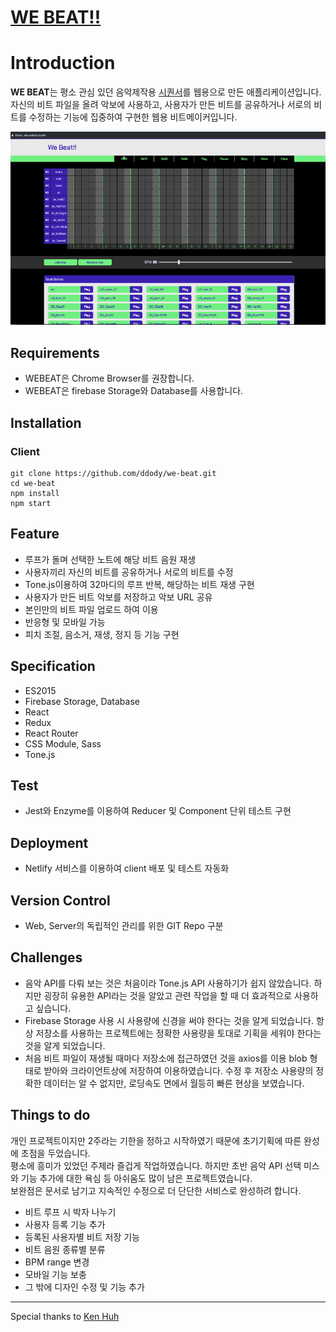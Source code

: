 # [WE BEAT!!](https://www.webeat.studio)

# Introduction

**WE BEAT**는 평소 관심 있던 음악제작용 [시퀀서](https://ko.wikipedia.org/wiki/%EC%8B%9C%ED%80%80%EC%84%9C)를 웹용으로 만든 애플리케이션입니다. \
자신의 비트 파일을 올려 악보에 사용하고, 사용자가 만든 비트를 공유하거나 서로의 비트를 수정하는 기능에 집중하여 구현한 웹용 비트메이커입니다.

![ScreenShot](./webeat-thumbnail.gif)

## Requirements

- WEBEAT은 Chrome Browser를 권장합니다.
- WEBEAT은 firebase Storage와 Database를 사용합니다.

## Installation

### Client

```
git clone https://github.com/ddody/we-beat.git
cd we-beat
npm install
npm start
```

## Feature

- 루프가 돌며 선택한 노트에 해당 비트 음원 재생
- 사용자끼리 자신의 비트를 공유하거나 서로의 비트를 수정
- Tone.js이용하여 32마디의 루프 반복, 해당하는 비트 재생 구현
- 사용자가 만든 비트 악보를 저장하고 악보 URL 공유
- 본인만의 비트 파일 업로드 하여 이용
- 반응형 및 모바일 가능
- 피치 조절, 음소거, 재생, 정지 등 기능 구현

## Specification

- ES2015
- Firebase Storage, Database
- React
- Redux
- React Router
- CSS Module, Sass
- Tone.js

## Test

- Jest와 Enzyme를 이용하여 Reducer 및 Component 단위 테스트 구현

## Deployment

- Netlify 서비스를 이용하여 client 배포 및 테스트 자동화

## Version Control

- Web, Server의 독립적인 관리를 위한 GIT Repo 구분

## Challenges

- 음악 API를 다뤄 보는 것은 처음이라 Tone.js API 사용하기가 쉽지 않았습니다. 하지만 굉장히 유용한 API라는 것을 알았고 관련 작업을 할 때 더 효과적으로 사용하고 싶습니다.
- Firebase Storage 사용 시 사용량에 신경을 써야 한다는 것을 알게 되었습니다. 항상 저장소를 사용하는 프로젝트에는 정확한 사용량을 토대로 기획을 세워야 한다는 것을 알게 되었습니다.
- 처음 비트 파일이 재생될 때마다 저장소에 접근하였던 것을 axios를 이용 blob 형태로 받아와 크라이언트상에 저장하여 이용하였습니다.
수정 후 저장소 사용량의 정확한 데이터는 알 수 없지만, 로딩속도 면에서 월등히 빠른 현상을 보였습니다.

## Things to do

개인 프로젝트이지만 2주라는 기한을 정하고 시작하였기 때문에 초기기획에 따른 완성에 초점을 두었습니다. \
평소에 흥미가 있었던 주제라 즐겁게 작업하였습니다.
하지만 초반 음악 API 선택 미스와 기능 추가에 대한 욕심 등 아쉬움도 많이 남은 프로젝트였습니다. \
보완점은 문서로 남기고 지속적인 수정으로 더 단단한 서비스로 완성하려 합니다.

- 비트 루프 시 박자 나누기
- 사용자 등록 기능 추가
- 등록된 사용자별 비트 저장 기능
- 비트 음원 종류별 분류
- BPM range 변경
- 모바일 기능 보충
- 그 밖에 디자인 수정 및 기능 추가

---
Special thanks to [Ken Huh](https://github.com/Ken123777)
